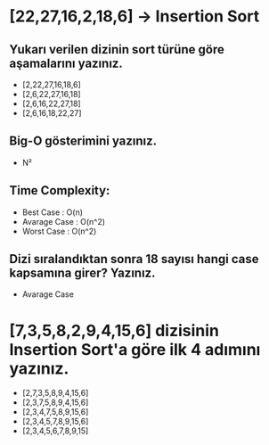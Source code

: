 # [22,27,16,2,18,6] -> Insertion Sort
## Yukarı verilen dizinin sort türüne göre aşamalarını yazınız.
- [2,22,27,16,18,6] 
- [2,6,22,27,16,18] 
- [2,6,16,22,27,18] 
- [2,6,16,18,22,27]

## Big-O gösterimini yazınız.
- N²
## Time Complexity:
- Best Case : O(n)
- Avarage Case : O(n^2)
- Worst Case : O(n^2)
 
## Dizi sıralandıktan sonra 18 sayısı hangi case kapsamına girer? Yazınız.
* Avarage Case

# [7,3,5,8,2,9,4,15,6] dizisinin Insertion Sort'a göre ilk 4 adımını yazınız.
- [2,7,3,5,8,9,4,15,6]
- [2,3,7,5,8,9,4,15,6]
- [2,3,4,7,5,8,9,15,6]
- [2,3,4,5,7,8,9,15,6]
- [2,3,4,5,6,7,8,9,15]